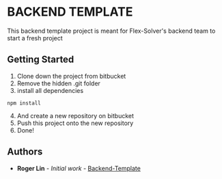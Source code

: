 # BACKEND TEMPLATE

This backend template project is meant for Flex-Solver's backend team to start a fresh project

## Getting Started

1. Clone down the project from bitbucket
2. Remove the hidden .git folder
3. install all dependencies 

```
npm install
```

4. And create a new repository on bitbucket
5. Push this project onto the new repository
6. Done!


## Authors

* **Roger Lin** - *Initial work* - [Backend-Template](https://github.com/rogerlinchehao/fs_node_template.git)

